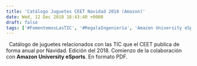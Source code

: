 ```yaml
---
title: 'Catálogo Juguetes CEET Navidad 2018 (Amazon)'
date: Wed, 12 Dec 2018 18:43:40 +0000
draft: false
tags: ['#FomentemosLasTIC', '#RegalaIngeniería', 'Amazon University eSports', 'Catálogos de Juguetes', 'Documentos de la Asociación']
---
```


  Catálogo de juguetes relacionados con las TIC que el CEET publica de forma anual por Navidad. Edición del 2018. Comienzo de la colaboración con **Amazon University eSports**. En formato PDF.